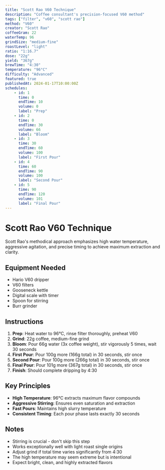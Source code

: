 ```yaml
---
title: "Scott Rao V60 Technique"
description: "Coffee consultant's precision-focused V60 method"
tags: ["filter", "v60", "scott rao"]
method: "V60"
creator: "Scott Rao"
coffeeGram: 22
waterTemp: 96
grindSize: "medium-fine"
roastLevel: "light"
ratio: "1:16.7"
dose: "22g"
yield: "367g"
brewTime: "4:30"
temperature: "96°C"
difficulty: "Advanced"
featured: true
publishedAt: 2024-01-17T10:00:00Z
schedules:
    - id: 1
      time: 0
      endTime: 10
      volume: 0
      label: "Prep"
    - id: 2
      time: 0
      endTime: 30
      volume: 66
      label: "Bloom"
    - id: 3
      time: 30
      endTime: 60
      volume: 100
      label: "First Pour"
    - id: 4
      time: 60
      endTime: 90
      volume: 100
      label: "Second Pour"
    - id: 5
      time: 90
      endTime: 120
      volume: 101
      label: "Final Pour"
---
```


# Scott Rao V60 Technique

Scott Rao's methodical approach emphasizes high water temperature, aggressive agitation, and precise timing to achieve maximum extraction and clarity.

## Equipment Needed

- Hario V60 dripper
- V60 filters
- Gooseneck kettle
- Digital scale with timer
- Spoon for stirring
- Burr grinder

## Instructions

1. **Prep**: Heat water to 96°C, rinse filter thoroughly, preheat V60
2. **Grind**: 22g coffee, medium-fine grind
3. **Bloom**: Pour 66g water (3x coffee weight), stir vigorously 5 times, wait 30 seconds
4. **First Pour**: Pour 100g more (166g total) in 30 seconds, stir once
5. **Second Pour**: Pour 100g more (266g total) in 30 seconds, stir once
6. **Final Pour**: Pour 101g more (367g total) in 30 seconds, stir once
7. **Finish**: Should complete dripping by 4:30

## Key Principles

- **High Temperature**: 96°C extracts maximum flavor compounds
- **Aggressive Stirring**: Ensures even saturation and extraction
- **Fast Pours**: Maintains high slurry temperature
- **Consistent Timing**: Each pour phase lasts exactly 30 seconds

## Notes

- Stirring is crucial - don't skip this step
- Works exceptionally well with light roast single origins
- Adjust grind if total time varies significantly from 4:30
- The high temperature may seem extreme but is intentional
- Expect bright, clean, and highly extracted flavors

